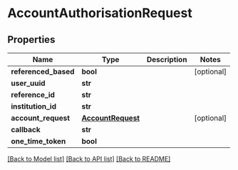 # AccountAuthorisationRequest

## Properties
Name | Type | Description | Notes
------------ | ------------- | ------------- | -------------
**referenced_based** | **bool** |  | [optional] 
**user_uuid** | **str** |  | 
**reference_id** | **str** |  | 
**institution_id** | **str** |  | 
**account_request** | [**AccountRequest**](AccountRequest.md) |  | [optional] 
**callback** | **str** |  | 
**one_time_token** | **bool** |  | 

[[Back to Model list]](../README.md#documentation-for-models) [[Back to API list]](../README.md#documentation-for-api-endpoints) [[Back to README]](../README.md)


